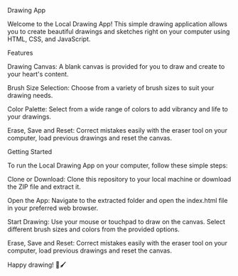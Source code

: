Drawing App

Welcome to the Local Drawing App! This simple drawing application allows you to create beautiful drawings and sketches right on your computer using HTML, CSS, and JavaScript.

Features

Drawing Canvas: A blank canvas is provided for you to draw and create to your heart's content.

Brush Size Selection: Choose from a variety of brush sizes to suit your drawing needs.

Color Palette: Select from a wide range of colors to add vibrancy and life to your drawings.

Erase, Save and Reset: Correct mistakes easily with the eraser tool on your computer, load previous drawings and reset the canvas.

Getting Started

To run the Local Drawing App on your computer, follow these simple steps:

Clone or Download: Clone this repository to your local machine or download the ZIP file and extract it.

Open the App: Navigate to the extracted folder and open the index.html file in your preferred web browser.

Start Drawing: Use your mouse or touchpad to draw on the canvas. Select different brush sizes and colors from the provided options.

Erase, Save and Reset: Correct mistakes easily with the eraser tool on your computer, load previous drawings and reset the canvas.

Happy drawing! 🎨🖌️
